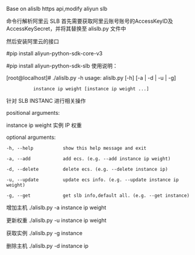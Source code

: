 
Base on alislb https api,modify aliyun slb

命令行解析阿里云 SLB
首先需要获取阿里云账号账号的AccessKeyID及AccessKeySecret，并将其替换至 alislb.py 文件中

然后安装阿里云的接口

#pip install aliyun-python-sdk-core-v3

#pip install aliyun-python-sdk-slb
使用说明：

[root@localhost]# ./alislb.py -h
usage: alislb.py [-h] [-a | -d | -u | -g]

              instance ip weight [instance ip weight ...]

针对 SLB INSTANC 进行相关操作

positional arguments:

   instance ip weight  实例 IP 权重

optional arguments:

    -h, --help           show this help message and exit
  
    -a, --add            add ecs. (e.g. --add instance ip weight)
  
    -d, --delete         delete ecs. (e.g. --delete instance ip)
  
    -u, --update         update ecs info. (e.g. --update instance ip weight)
  
    -g, --get            get slb info,default all. (e.g. --get instance)


增加主机 ./alislb.py -a instance ip  weight

更新权重 ./alislb.py -u instance ip  weight

获取实例 ./alislb.py -g instance

删除主机 ./alislb.py -d instance ip

